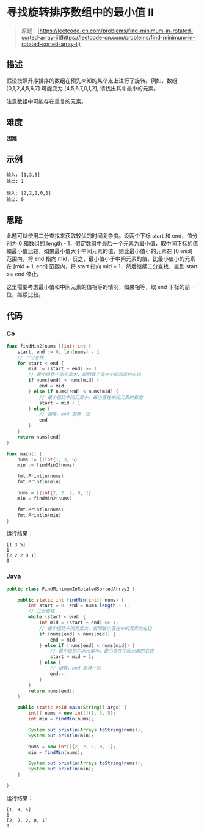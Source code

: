 # 寻找旋转排序数组中的最小值 II

> 原题：[https://leetcode-cn.com/problems/find-minimum-in-rotated-sorted-array-ii](https://leetcode-cn.com/problems/find-minimum-in-rotated-sorted-array-ii)

## 描述

假设按照升序排序的数组在预先未知的某个点上进行了旋转。例如，数组 [0,1,2,4,5,6,7] 可能变为 [4,5,6,7,0,1,2],
请找出其中最小的元素。

注意数组中可能存在重复的元素。

## 难度

**困难**

## 示例

```
输入: [1,3,5]
输出: 1
```

```
输入: [2,2,2,0,1]
输出: 0
```

## 思路

此题可以使用二分查找来获取较优的时间复杂度。设两个下标 start 和 end，值分别为 0 和数组的 length - 1，假定数组中最后一个元素为最小值，取中间下标的值和最小值比较，如果最小值大于中间元素的值，则比最小值小的元素在 [0-mid] 范围内，将 end 指向 mid，反之，最小值小于中间元素的值，比最小值小的元素在 [mid + 1, end] 范围内，将 start 指向 mid + 1，然后继续二分查找，直到 start >= end 停止。

这里需要考虑最小值和中间元素的值相等的情况，如果相等，取 end 下标的前一位，继续比较。

## 代码

### Go

```go
func findMin2(nums []int) int {
    start, end := 0, len(nums) - 1
    // 二分查找
    for start < end {
        mid := (start + end) >> 1
        // 最小值比中间元素大，说明最小值在中间元素的左边
        if nums[end] > nums[mid] {
            end = mid
        } else if nums[end] < nums[mid] {
            // 最小值比中间元素小，最小值在中间元素的右边
            start = mid + 1
        } else {
            // 相等，end 前移一位
            end--
        }
    }
    return nums[end]
}
```

```go
func main() {
    nums := []int{1, 3, 5}
    min := findMin2(nums)

    fmt.Println(nums)
    fmt.Println(min)

    nums = []int{2, 2, 2, 0, 1}
    min = findMin2(nums)

    fmt.Println(nums)
    fmt.Println(min)
}
```

运行结果：

```
[1 3 5]
1
[2 2 2 0 1]
0
```

### Java

```java
public class FindMinimumInRotatedSortedArray2 {

    public static int findMin(int[] nums) {
        int start = 0, end = nums.length - 1;
        // 二分查找
        while (start < end) {
            int mid = (start + end) >> 1;
            // 最小值比中间元素大，说明最小值在中间元素的左边
            if (nums[end] > nums[mid]) {
                end = mid;
            } else if (nums[end] < nums[mid]) {
                // 最小值比中间元素小，最小值在中间元素的右边
                start = mid + 1;
            } else {
                // 相等，end 前移一位
                end--;
            }
        }
        return nums[end];
    }

    public static void main(String[] args) {
        int[] nums = new int[]{1, 3, 5};
        int min = findMin(nums);

        System.out.println(Arrays.toString(nums));
        System.out.println(min);

        nums = new int[]{2, 2, 2, 0, 1};
        min = findMin(nums);

        System.out.println(Arrays.toString(nums));
        System.out.println(min);
    }

}
```

运行结果：

```
[1, 3, 5]
1
[2, 2, 2, 0, 1]
0
```

